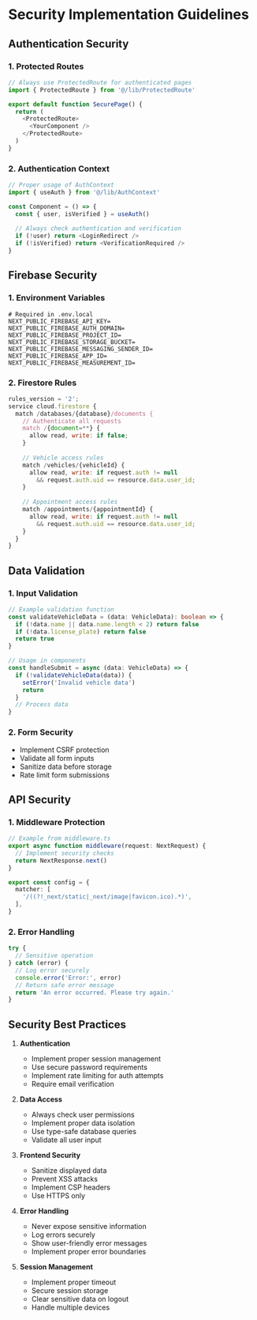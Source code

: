 # Security Implementation Guidelines

## Authentication Security

### 1. Protected Routes
```typescript
// Always use ProtectedRoute for authenticated pages
import { ProtectedRoute } from '@/lib/ProtectedRoute'

export default function SecurePage() {
  return (
    <ProtectedRoute>
      <YourComponent />
    </ProtectedRoute>
  )
}
```

### 2. Authentication Context
```typescript
// Proper usage of AuthContext
import { useAuth } from '@/lib/AuthContext'

const Component = () => {
  const { user, isVerified } = useAuth()
  
  // Always check authentication and verification
  if (!user) return <LoginRedirect />
  if (!isVerified) return <VerificationRequired />
}
```

## Firebase Security

### 1. Environment Variables
```
# Required in .env.local
NEXT_PUBLIC_FIREBASE_API_KEY=
NEXT_PUBLIC_FIREBASE_AUTH_DOMAIN=
NEXT_PUBLIC_FIREBASE_PROJECT_ID=
NEXT_PUBLIC_FIREBASE_STORAGE_BUCKET=
NEXT_PUBLIC_FIREBASE_MESSAGING_SENDER_ID=
NEXT_PUBLIC_FIREBASE_APP_ID=
NEXT_PUBLIC_FIREBASE_MEASUREMENT_ID=
```

### 2. Firestore Rules
```javascript
rules_version = '2';
service cloud.firestore {
  match /databases/{database}/documents {
    // Authenticate all requests
    match /{document=**} {
      allow read, write: if false;
    }
    
    // Vehicle access rules
    match /vehicles/{vehicleId} {
      allow read, write: if request.auth != null 
        && request.auth.uid == resource.data.user_id;
    }
    
    // Appointment access rules
    match /appointments/{appointmentId} {
      allow read, write: if request.auth != null 
        && request.auth.uid == resource.data.user_id;
    }
  }
}
```

## Data Validation

### 1. Input Validation
```typescript
// Example validation function
const validateVehicleData = (data: VehicleData): boolean => {
  if (!data.name || data.name.length < 2) return false
  if (!data.license_plate) return false
  return true
}

// Usage in components
const handleSubmit = async (data: VehicleData) => {
  if (!validateVehicleData(data)) {
    setError('Invalid vehicle data')
    return
  }
  // Process data
}
```

### 2. Form Security
- Implement CSRF protection
- Validate all form inputs
- Sanitize data before storage
- Rate limit form submissions

## API Security

### 1. Middleware Protection
```typescript
// Example from middleware.ts
export async function middleware(request: NextRequest) {
  // Implement security checks
  return NextResponse.next()
}

export const config = {
  matcher: [
    '/((?!_next/static|_next/image|favicon.ico).*)',
  ],
}
```

### 2. Error Handling
```typescript
try {
  // Sensitive operation
} catch (error) {
  // Log error securely
  console.error('Error:', error)
  // Return safe error message
  return 'An error occurred. Please try again.'
}
```

## Security Best Practices

1. **Authentication**
   - Implement proper session management
   - Use secure password requirements
   - Implement rate limiting for auth attempts
   - Require email verification

2. **Data Access**
   - Always check user permissions
   - Implement proper data isolation
   - Use type-safe database queries
   - Validate all user input

3. **Frontend Security**
   - Sanitize displayed data
   - Prevent XSS attacks
   - Implement CSP headers
   - Use HTTPS only

4. **Error Handling**
   - Never expose sensitive information
   - Log errors securely
   - Show user-friendly error messages
   - Implement proper error boundaries

5. **Session Management**
   - Implement proper timeout
   - Secure session storage
   - Clear sensitive data on logout
   - Handle multiple devices
